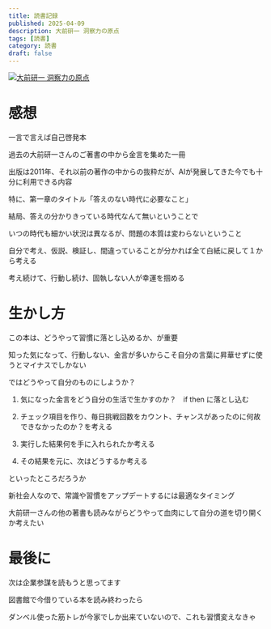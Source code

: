 ```yaml
---
title: 読書記録
published: 2025-04-09
description: 大前研一 洞察力の原点
tags: [読書]
category: 読書
draft: false
---
```


[![大前研一 洞察力の原点](https://m.media-amazon.com/images/I/71LRGe2qPGL._SY522_.jpg)](https://amzn.asia/d/11MszxU)

# 感想

一言で言えば自己啓発本

過去の大前研一さんのご著書の中から金言を集めた一冊

出版は2011年、それ以前の著作の中からの抜粋だが、AIが発展してきた今でも十分に利用できる内容

特に、第一章のタイトル「答えのない時代に必要なこと」

結局、答えの分かりきっている時代なんて無いということで

いつの時代も細かい状況は異なるが、問題の本質は変わらないということ

自分で考え、仮説、検証し、間違っていることが分かれば全て白紙に戻して１から考える

考え続けて、行動し続け、固執しない人が幸運を掴める

# 生かし方

この本は、どうやって習慣に落とし込めるか、が重要

知った気になって、行動しない、金言が多いからこそ自分の言葉に昇華せずに使うとマイナスでしかない

ではどうやって自分のものにしようか？

1. 気になった金言をどう自分の生活で生かすのか？　if then に落とし込む

2. チェック項目を作り、毎日挑戦回数をカウント、チャンスがあったのに何故できなかったのか？を考える

3. 実行した結果何を手に入れられたか考える

4. その結果を元に、次はどうするか考える

といったところだろうか

新社会人なので、常識や習慣をアップデートするには最適なタイミング

大前研一さんの他の著書も読みながらどうやって血肉にして自分の道を切り開くか考えたい

# 最後に

次は企業参謀を読もうと思ってます

図書館で今借りている本を読み終わったら

ダンベル使った筋トレが今家でしか出来ていないので、これも習慣変えなきゃ
